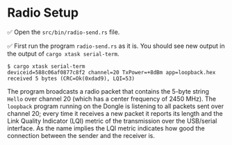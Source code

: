 # Radio Setup

✅ Open the `src/bin/radio-send.rs` file.

✅ First run the program `radio-send.rs` as it is. You should see new output in the output of `cargo xtask serial-term`.

``` console
$ cargo xtask serial-term
deviceid=588c06af0877c8f2 channel=20 TxPower=+8dBm app=loopback.hex
received 5 bytes (CRC=Ok(0xdad9), LQI=53)
```

The program broadcasts a radio packet that contains the 5-byte string `Hello` over channel 20 (which has a center frequency of 2450 MHz). The `loopback` program running on the Dongle is listening to all packets sent over channel 20; every time it receives a new packet it reports its length and the Link Quality Indicator (LQI) metric of the transmission over the USB/serial interface. As the name implies the LQI metric indicates how good the connection between the sender and the receiver is.

